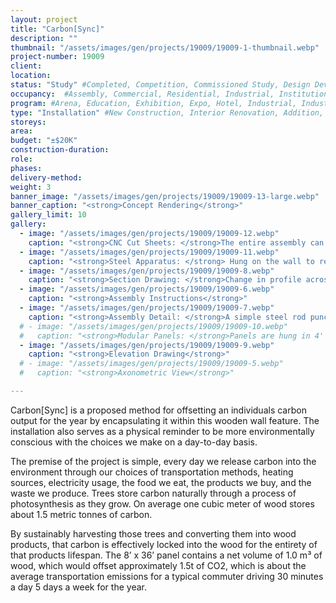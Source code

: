 ```yaml
---
layout: project
title: "Carbon[Sync]"
description: ""
thumbnail: "/assets/images/gen/projects/19009/19009-1-thumbnail.webp"
project-number: 19009
client: 
location: 
status: "Study" #Completed, Competition, Commissioned Study, Design Development, Construction, Demolished, Study
occupancy:  #Assembly, Commercial, Residential, Industrial, Institutional  
program: #Arena, Education, Exhibition, Expo, Hotel, Industrial, Industry, Infrastructure, Landscape, Leisure, Library, Masterplan, Mixed Use, Museum/Gallery, Office, Parking, Pavillion, Publicspace, Religion, Research, Residential, Restaurant/Bar, Retail, Scenography, Services, Theatre
type: "Installation" #New Construction, Interior Renovation, Addition, Adaptive Reuse
storeys: 
area: 
budget: "±$20K"
construction-duration: 
role: 
phases: 
delivery-method: 
weight: 3
banner_image: "/assets/images/gen/projects/19009/19009-13-large.webp"
banner_caption: "<strong>Concept Rendering</strong>"
gallery_limit: 10
gallery:
  - image: "/assets/images/gen/projects/19009/19009-12.webp"
    caption: "<strong>CNC Cut Sheets: </strong>The entire assembly can be CNC cut from just 29 sheets of 3/4” plywood."
  - image: "/assets/images/gen/projects/19009/19009-11.webp"
    caption: "<strong>Steel Apparatus: </strong> Hung on the wall to receive wood panels and spacers."
  - image: "/assets/images/gen/projects/19009/19009-8.webp"
    caption: "<strong>Section Drawing: </strong>Change in profile across the panel creates theh undulating effect. "
  - image: "/assets/images/gen/projects/19009/19009-6.webp"
    caption: "<strong>Assembly Instructions</strong>"
  - image: "/assets/images/gen/projects/19009/19009-7.webp"
    caption: "<strong>Assembly Detail: </strong>A simple steel rod punched through the individual fins serves to hold everything together and support the system when hanging."
  # - image: "/assets/images/gen/projects/19009/19009-10.webp"
  #   caption: "<strong>Modular Panels: </strong>Panels are hung in 4' segments."
  - image: "/assets/images/gen/projects/19009/19009-9.webp"
    caption: "<strong>Elevation Drawing</strong>"
  # - image: "/assets/images/gen/projects/19009/19009-5.webp"
  #   caption: "<strong>Axonometric View</strong>"

---
```



Carbon[Sync] is a proposed method for offsetting an individuals carbon output for the year by encapsulating it within this wooden wall feature. The installation also serves as a physical reminder to be more environmentally conscious with the choices we make on a day-to-day basis. 

The premise of the project is simple, every day we release carbon into the environment through our choices of transportation methods, heating sources, electricity usage, the food we eat, the products we buy, and the waste we produce. Trees store carbon naturally through a process of photosynthesis as they grow. On average one cubic meter of wood stores about 1.5 metric tonnes of carbon. 

By sustainably harvesting those trees and converting them into wood products, that carbon is effectively locked into the wood for the entirety of that products lifespan. The 8’ x 36’ panel contains a net volume of 1.0 m³ of wood, which would offset approximately 1.5t of CO2, which is about the average transportation emissions for a typical commuter driving 30 minutes a day 5 days a week for the year. 